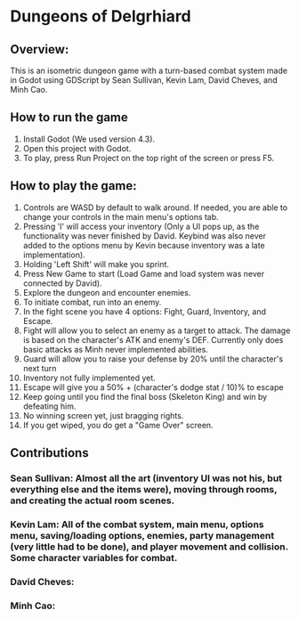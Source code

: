 # Dungeons of Delgrhiard
## Overview:
This is an isometric dungeon game with a turn-based combat system made in Godot using GDScript by Sean Sullivan, Kevin Lam, David Cheves, and Minh Cao.

## How to run the game
1. Install Godot (We used version 4.3).
2. Open this project with Godot.
3. To play, press Run Project on the top right of the screen or press F5.

## How to play the game:
1. Controls are WASD by default to walk around. If needed, you are able to change your controls in the main menu's options tab.
3. Pressing 'I' will access your inventory (Only a UI pops up, as the functionality was never finished by David. Keybind was also never added to the options menu by Kevin because inventory was a late implementation).
4. Holding 'Left Shift' will make you sprint.
5. Press New Game to start (Load Game and load system was never connected by David).
6. Explore the dungeon and encounter enemies.
7. To initiate combat, run into an enemy.
8. In the fight scene you have 4 options: Fight, Guard, Inventory, and Escape.
9. Fight will allow you to select an enemy as a target to attack. The damage is based on the character's ATK and enemy's DEF. Currently only does basic attacks as Minh never implemented abilities.
10. Guard will allow you to raise your defense by 20% until the character's next turn
11. Inventory not fully implemented yet.
12. Escape will give you a 50% + (character's dodge stat / 10)% to escape
13. Keep going until you find the final boss (Skeleton King) and win by defeating him.
14. No winning screen yet, just bragging rights.
15. If you get wiped, you do get a "Game Over" screen.

## Contributions
### Sean Sullivan: Almost all the art (inventory UI was not his, but everything else and the items were), moving through rooms, and creating the actual room scenes.
### Kevin Lam: All of the combat system, main menu, options menu, saving/loading options, enemies, party management (very little had to be done), and player movement and collision. Some character variables for combat.
### David Cheves: 
### Minh Cao: 
